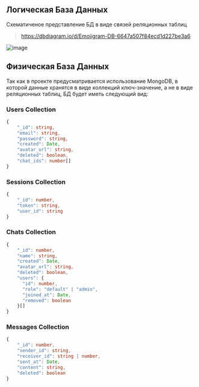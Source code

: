 ## Логическая База Данных

Схематиченое представление БД в виде связей реляционных таблиц

> https://dbdiagram.io/d/Emojigram-DB-6647a507f84ecd1d227be3a6

![image](https://github.com/rissenberg/Emojigram/assets/114286666/c8d508f6-3d5e-484a-8e21-097634fe3c51)

## Физическая База Данных

Так как в проекте предусматривается использование MongoDB, в которой данные хранятся в виде коллекций ключ-значение, а не в виде реляционных таблиц, БД будет иметь следующий вид:

### Users Collection
```ts
{
    "_id": string,
    "email": string,
    "password": string,
    "created": Date,
    "avatar_url": string,
    "deleted": boolean,
    "chat_ids": number[]
}
```
### Sessions Collection
```ts
{
    "_id": number,
    "token": string,
    "user_id": string
}
```
### Chats Collection
```ts
{
    "_id": number,
    "name": string,
    "created": Date,
    "avatar_url": string,
    "deleted": boolean,
    "users": {
      "id": number,
      "role": "default" | "admin",
      "joined_at": Date,
      "removed": boolean
    }[]
}
```
### Messages Collection
```ts
{
    "_id": number,
    "sender_id": string,
    "receiver_id": string | number,
    "sent_at": Date,
    "content": string,
    "deleted": boolean
}
```

